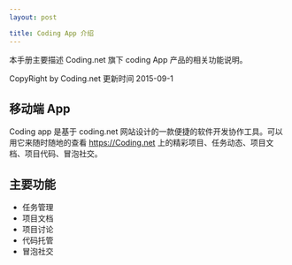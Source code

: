 ```yaml
---
layout: post

title: Coding App 介绍
---
```


本手册主要描述 Coding.net 旗下 coding App 产品的相关功能说明。

CopyRight by Coding.net  更新时间 2015-09-1


## 移动端 App 

Coding app 是基于 coding.net 网站设计的一款便捷的软件开发协作工具。可以用它来随时随地的查看 https://Coding.net 上的精彩项目、任务动态、项目文档、项目代码、冒泡社交。

## 主要功能 

- 任务管理
- 项目文档
- 项目讨论
- 代码托管
- 冒泡社交

